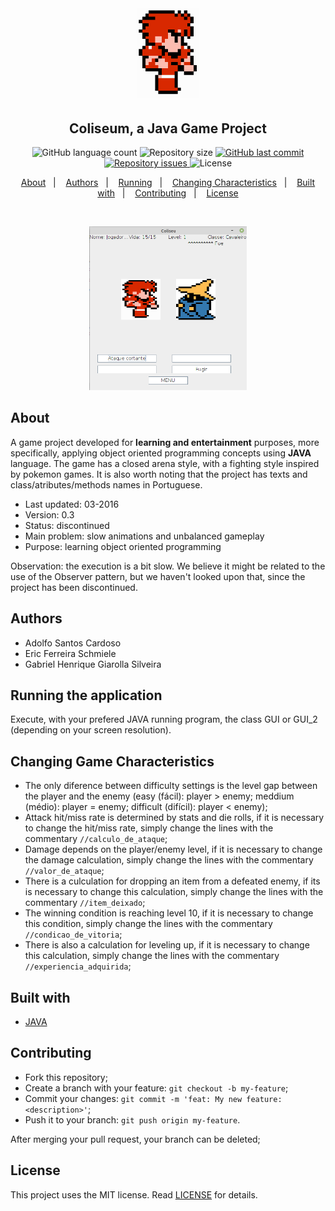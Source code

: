 <h1 align="center">
    <img alt="Coliseum" title="#coliseum" src="assets/logo.png" width="100px" />
</h1>

<h2 align="center">
  Coliseum, a Java Game Project
</h2>
<p align="center">
  <img alt="GitHub language count" src="https://img.shields.io/github/languages/count/e7r7i7c/coliseum">

  <img alt="Repository size" src="https://img.shields.io/github/repo-size/e7r7i7c/coliseum">
  
  <a href="https://github.com/e7r7i7c/coliseum/commits/master">
    <img alt="GitHub last commit" src="https://img.shields.io/github/last-commit/e7r7i7c/coliseum">
  </a>

  <a href="https://github.com/e7r7i7c/coliseum/issues">
    <img alt="Repository issues" src="https://img.shields.io/github/issues/e7r7i7c/coliseum">
  </a>

  <img alt="License" src="https://img.shields.io/badge/license-MIT-brightgreen">
</p>

<p align="center">
  <a href="#about">About</a>&nbsp;&nbsp;&nbsp;|&nbsp;&nbsp;&nbsp;
  <a href="#authors">Authors</a>&nbsp;&nbsp;&nbsp;|&nbsp;&nbsp;&nbsp;
  <a href="#running-the-application">Running</a>&nbsp;&nbsp;&nbsp;|&nbsp;&nbsp;&nbsp;
  <a href="#changing-game-characteristics">Changing Characteristics</a>&nbsp;&nbsp;&nbsp;|&nbsp;&nbsp;&nbsp;
  <a href="#built-with">Built with</a>&nbsp;&nbsp;&nbsp;|&nbsp;&nbsp;&nbsp;
  <a href="#contributing">Contributing</a>&nbsp;&nbsp;&nbsp;|&nbsp;&nbsp;&nbsp;
  <a href="#license">License</a>
</p>

<br>

<p align="center">
  <img alt="Main game screen" src="assets/screen.png" width="50%">
</p>

## About

A game project developed for <strong>learning and entertainment</strong> purposes, more specifically, applying object oriented programming concepts using <strong>JAVA</strong> language. The game has a closed arena style, with a fighting style inspired by pokemon games. It is also worth noting that the project has texts and class/atributes/methods names in Portuguese.

* Last updated: 03-2016
* Version: 0.3
* Status: discontinued
* Main problem: slow animations and unbalanced gameplay
* Purpose: learning object oriented programming

Observation: the execution is a bit slow. We believe it might be related to the use of the Observer pattern, but we haven't looked upon that, since the project has been discontinued.

## Authors

* Adolfo Santos Cardoso
* Eric Ferreira Schmiele
* Gabriel Henrique Giarolla Silveira

## Running the application

Execute, with your prefered JAVA running program, the class GUI or GUI_2 (depending on your screen resolution).

## Changing Game Characteristics

* The only diference between difficulty settings is the level gap between the player and the enemy (easy (fácil): player > enemy; meddium (médio): player = enemy; difficult (difícil): player < enemy);
* Attack hit/miss rate is determined by stats and die rolls, if it is necessary to change the hit/miss rate, simply change the lines with the commentary `//calculo_de_ataque`;
* Damage depends on the player/enemy level, if it is necessary to change the damage calculation, simply change the lines with the commentary `//valor_de_ataque`;
* There is a culculation for dropping an item from a defeated enemy, if its is necessary to change this calculation, simply change the lines with the commentary `//item_deixado`;
* The winning condition is reaching level 10, if it is necessary to change this condition, simply change the lines with the commentary `//condicao_de_vitoria`;
* There is also a calculation for leveling up, if it is necessary to change this calculation, simply change the lines with the commentary `//experiencia_adquirida`;

## Built with

* [JAVA](https://www.java.com)

<!-- ## Layout

 You can download the layout (`.sketch`) using [this link](.github/DevRadar.sketch).

To open it in any SO, use [Figma](https://figma.com). -->

## Contributing

* Fork this repository;
* Create a branch with your feature: `git checkout -b my-feature`;
* Commit your changes: `git commit -m 'feat: My new feature: <description>'`;
* Push it to your branch: `git push origin my-feature`.

After merging your pull request, your branch can be deleted;

## License

This project uses the MIT license. Read [LICENSE](LICENSE.txt) for details.
